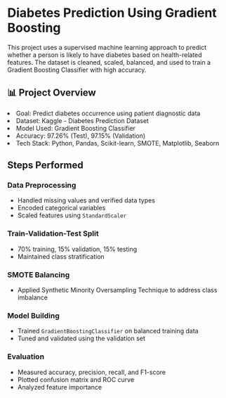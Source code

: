 # Diabetes Prediction Using Gradient Boosting
<p>This project uses a supervised machine learning approach to predict whether a person is likely to have diabetes based on health-related features. The dataset is cleaned, scaled, balanced, and used to train a Gradient Boosting Classifier with high accuracy.</p>
<h2>📊 Project Overview</h2>
<p><li>Goal: Predict diabetes occurrence using patient diagnostic data</li>

<li>Dataset: Kaggle - Diabetes Prediction Dataset</li>

<li>Model Used: Gradient Boosting Classifier</li>

<li>Accuracy: 97.26% (Test), 97.15% (Validation)</li>

<li>Tech Stack: Python, Pandas, Scikit-learn, SMOTE, Matplotlib, Seaborn</li></p>
<h2> Steps Performed</h2>
<h3>Data Preprocessing</h3>
  <ul>
    <li>Handled missing values and verified data types</li>
    <li>Encoded categorical variables</li>
    <li>Scaled features using <code>StandardScaler</code></li>
  </ul>

  <h3>Train-Validation-Test Split</h3>
  <ul>
    <li>70% training, 15% validation, 15% testing</li>
    <li>Maintained class stratification</li>
  </ul>

  <h3>SMOTE Balancing</h3>
  <ul>
    <li>Applied Synthetic Minority Oversampling Technique to address class imbalance</li>
  </ul>

  <h3>Model Building</h3>
  <ul>
    <li>Trained <code>GradientBoostingClassifier</code> on balanced training data</li>
    <li>Tuned and validated using the validation set</li>
  </ul>

  <h3>Evaluation</h3>
  <ul>
    <li>Measured accuracy, precision, recall, and F1-score</li>
    <li>Plotted confusion matrix and ROC curve</li>
    <li>Analyzed feature importance</li>
  </ul>
